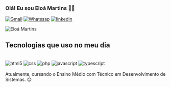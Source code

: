 ### Olá! Eu sou Eloá Martins 🖐🏻

[![Gmail](https://img.shields.io/badge/Gmail-D14836?style=for-the-badge&logo=gmail&logoColor=white)](https://mail.google.com/mail/u/0/#inbox)
[![Whatssap](https://img.shields.io/badge/WhatsApp-25D366?style=for-the-badge&logo=whatsapp&logoColor=Black)](https://web.whatsapp.com/)
[![linkedin](https://img.shields.io/badge/LinkedIn-0077B5?style=for-the-badge&logo=linkedin&logoColor=Black)](https://img.shields.io/badge/LinkedIn-0077B5?style=for-the-badge&logo=linkedin&logoColor=white)

![Eloá Martins](https://github-readme-stats.vercel.app/api?username=eloa130906&show_icons=true&theme=radical)

## Tecnologias que uso no meu dia 

<div style="display: inline_block"><br/>
    <img align="center" alt="html5" src="https://img.shields.io/badge/HTML5-E34F26?style=for-the-badge&logo=html5&logoColor=white"/>
    <img align="center" alt="css" src="https://img.shields.io/badge/CSS3-1572B6?style=for-the-badge&logo=css3&logoColor=white"/>
    <img align="center" alt="php" src="https://img.shields.io/badge/PHP-777BB4?style=for-the-badge&logo=php&logoColor=white"/>
    <img align="center" alt="javascript" src="https://img.shields.io/badge/JavaScript-323330?style=for-the-badge&logo=javascript&logoColor=F7DF1E"/>
    <img align="center" alt="typescript" src="https://img.shields.io/badge/TypeScript-007ACC?style=for-the-badge&logo=typescript&logoColor=white"/>
    
</div>  
<br>
Atualmente, cursando o Ensino Médio com Técnico em Desenvolvimento de Sistemas. 😊
